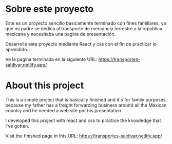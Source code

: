 # Sobre este proyecto
Este es un proyecto sencillo basicamente terminado con fines familiares, ya que mi padre se dedica al transporte de mercancía terrestre a la republica mexicana y necesitaba una pagina de presentación.

Desarrollé este proyecto mediante React y css con el fin de practicar lo aprendido.

Ve la pagina terminada en la siguiente URL: https://transportes-saldivar.netlify.app/

# About this project 
This is a simple project that is basically finished and it´s for family purposes, because my father has a freight forwarding business around all the Mexican country and he needed a web site por his presentation.

I developed this project with react and css to practice the knowledge that I've gotten.

Visit the finished page in this URL: https://transportes-saldivar.netlify.app/
